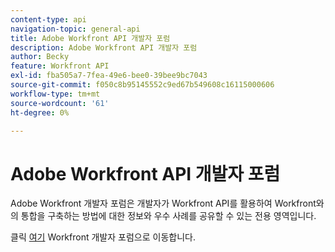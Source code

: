 ```yaml
---
content-type: api
navigation-topic: general-api
title: Adobe Workfront API 개발자 포럼
description: Adobe Workfront API 개발자 포럼
author: Becky
feature: Workfront API
exl-id: fba505a7-7fea-49e6-bee0-39bee9bc7043
source-git-commit: f050c8b95145552c9ed67b549608c16115000606
workflow-type: tm+mt
source-wordcount: '61'
ht-degree: 0%

---
```



# Adobe Workfront API 개발자 포럼

Adobe Workfront 개발자 포럼은 개발자가 Workfront API를 활용하여 Workfront와의 통합을 구축하는 방법에 대한 정보와 우수 사례를 공유할 수 있는 전용 영역입니다.

클릭 [여기](https://one.workfront.com/s/topic/0TO0z000000cdI3GAI/api?tabset-21363=3) Workfront 개발자 포럼으로 이동합니다.

